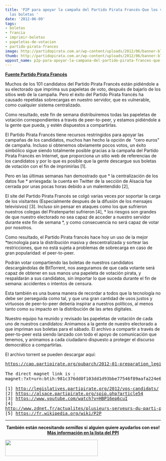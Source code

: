 ```yaml
---
title: 'P2P para apoyar la campaña del Partido Pirata Francés-Que los votantes impriman
  las boletas '
date: '2012-06-09'
tags:
- boletas
- francia
- imprimir-boletas
- papeletas-de-votacion
- partido-pirata-frances
image: http://partidopirata.com.ar/wp-content/uploads/2012/06/banner-blog-votez4-natio.jpg
thumb: http://partidopirata.com.ar/wp-content/uploads/2012/06/banner-blog-votez4-natio-150x150.jpg
wppost_name: p2p-para-apoyar-la-campana-del-partido-pirata-frances-que-los-votantes-impriman-las-boletas
---
```


<strong><a href="http://legislatives.partipirate.org/2012/2012/06/06/p2p/" target="_blank">Fuente Partido Pirata Francés</a></strong>

Muchos de los 101 candidatos del Partido Pirata Francés están pidiéndole a su electorado que imprima sus papeletas de voto, después de bajarlo de los sitios web de la campaña. Pero el éxito del Partido Pirata francés ha causado repetidas sobrecargas en nuestro servidor, que es vulnerable, como cualquier sistema centralizado.

Como resultado, este fin de semana distribuiremos todas las papeletas de votación correspondientes a través de peer-to-peer, y estamos pidiéndole a la gente que pueda, y estén dispuestos a compartirlas.

El Partido Pirata Francés tiene recursos restringidos para apoyar las campañas de los candidatos, muchos han hecho la opción de  "cero euros" de campaña. Incluso si obtenemos obviamente pocos votos, un éxito simbólico sigue siendo totalmente posible gracias a la campaña del Partido Pirata Francés en Internet, que proporciona un sitio web de referencias de los candidatos y por lo que es posible que la gente descargue sus boletas de votación con el fin de imprimirlas [1].

Pero en las últimas semanas han demostrado que * la centralización de los datos fue * arriesgada: la cuenta en Twitter de la sección de Alsacia fue cerrada por unas pocas horas debido a un malentendido [2],

El site del Partido Pirata Francés se colgó varias veces por soportar la carga de los visitantes (Especialmente después de la difusión de los mensajes televisivos) [3].
Incluso sin pensar en ataques como los que sufrieron nuestros colegas del Piratenpartei sufrieron [4], * los riesgos son grandes de que nuestro electorado no sea capaz de acceder a nuestro servidor durante este fin de semana *, y como consecuencia no será capaz de votar por nosotros.

Como resultado, el Partido Pirata francés hace hoy un uso de la mejor *tecnología para la distribución masiva y descentralizada y sortear las restricciones, que no está sujeta a problemas de sobrecarga en caso de gran popularidad: el peer-to-peer.

Podrán votar compartiendo las boletas de nuestros candidatos descargándolas de BitTorrent, nos aseguramos de que cada votante será capaz de obtener en sus manos una papeleta de votación pirata, y respaldarán a sus candidatos, sin importar lo que suceda durante el fin de semana: accidentes o intentos de censura.

Esta también es una buena manera de recordar a todos que la tecnología no debe ser perseguida como tal, y que una gran cantidad de usos justos y virtuosos de peer-to-peer debería inspirar a nuestros políticos, al menos tanto como
su impacto en la distribución de las artes digitales.

Nuestro equipo ha reunido y revisado las papeletas de votación de cada uno de nuestros candidatos: Animamos a la gente de nuestro electorado a que impriman sus boletas para el sábado. El archivo a compartir a través de peer-to-peer está siendo lanzado con todo el apoyo de comunicación que tenemos, y animamos a cada ciudadano dispuesto a proteger el discurso democrático a compartirlas.

El archivo torrent se pueden descargar aquí:
<pre><a href="https://cap.partipirate.org/pubarch/2012-01-preparation_legislatives/bulletins/des_candidats/bulletins_de_vote_pirates.torrent">https://cap.partipirate.org/pubarch/2012-01-preparation_legislatives/bulletins/des_candidats/bulletins_de_vote_pirates.torrent</a>

The direct magnet link is :
magnet:?xt=urn:btih:981c376dd0f103dd1d93bbe77546f89aafa224e6&amp;dn=bulletins_diy_parti_pirate_legis2012.zip

[1] <a href="http://legislatives.partipirate.org/2012/vos-candidats/">http://legislatives.partipirate.org/2012/vos-candidats/</a>
[2] <a href="https://alsace.partipirate.org/spip.php?article54">https://alsace.partipirate.org/spip.php?article54</a>
[3] <a href="https://www.youtube.com/watch?v=HBP16ep6cuI">https://www.youtube.com/watch?v=HBP16ep6cuI</a>
[4]
<a href="http://www.zdnet.fr/actualites/plusieurs-serveurs-du-parti-pirate-allemand-saisis-sur-demande-de-la-france-39760991.htm">http://www.zdnet.fr/actualites/plusieurs-serveurs-du-parti-pirate-allemand-saisis-sur-demande-de-la-france-39760991.htm</a>
[5] <a href="https://fr.wikipedia.org/wiki/P2P">https://fr.wikipedia.org/wiki/P2P</a></pre>

<hr />
<p style="text-align: center;"><strong>También están necesitando <em>semillas</em> si alguien quiere ayudarlos con eso!</strong>
<strong> <a href="http://lists.pirateweb.net/pipermail/pp.international.general/2012-June/date.html#11950" target="_blank">Más información en la lista del PPI</a></strong></p>


<a href="http://partidopirata.com.ar/wp-content/uploads/2012/06/banner-blog-votez4-natio.jpg"><img class="size-medium wp-image-4706" title="banner-blog-votez4-natio" src="http://partidopirata.com.ar/wp-content/uploads/2012/06/banner-blog-votez4-natio-300x53.jpg" alt="" width="300" height="53" /></a>

